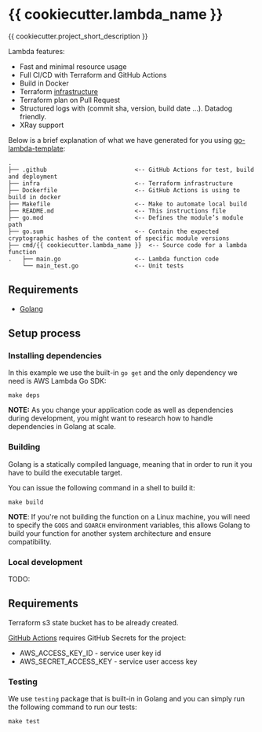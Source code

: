 # {{ cookiecutter.lambda_name }}

{{ cookiecutter.project_short_description }}

Lambda features:

* Fast and minimal resource usage
* Full CI/CD with Terraform and GitHub Actions
* Build in Docker
* Terraform [infrastructure](./infra)
* Terraform plan on Pull Request
* Structured logs with (commit sha, version, build date ...). Datadog friendly.
* XRay support

Below is a brief explanation of what we have generated for you using [go-lambda-template](https://github.com/flow-lab/go-lambda-template):

```shell
.
├── .github                         <-- GitHub Actions for test, build and deployment
├── infra                           <-- Terraform infrastructure
├── Dockerfile                      <-- GitHub Actions is using to build in docker
├── Makefile                        <-- Make to automate local build
├── README.md                       <-- This instructions file
├── go.mod                          <-- Defines the module’s module path
├── go.sum                          <-- Contain the expected cryptographic hashes of the content of specific module versions
├── cmd/{{ cookiecutter.lambda_name }}  <-- Source code for a lambda function
.   ├── main.go                     <-- Lambda function code
    └── main_test.go                <-- Unit tests
```

## Requirements

* [Golang](https://golang.org)

## Setup process

### Installing dependencies

In this example we use the built-in `go get` and the only dependency we need is AWS Lambda Go SDK:

```shell
make deps
```

**NOTE:** As you change your application code as well as dependencies during development, you might want to research how to handle dependencies in Golang at scale.

### Building

Golang is a statically compiled language, meaning that in order to run it you have to build the executable target.

You can issue the following command in a shell to build it:

```shell
make build
```

**NOTE**: If you're not building the function on a Linux machine, you will need to specify the `GOOS` and `GOARCH` environment variables, this allows Golang to build your function for another system architecture and ensure compatibility.

### Local development

TODO: 

## Requirements

Terraform s3 state bucket has to be already created.

[GitHub Actions](./github/workflows/) requires GitHub Secrets for the project:

* AWS_ACCESS_KEY_ID - service user key id
* AWS_SECRET_ACCESS_KEY - service user access key

### Testing

We use `testing` package that is built-in in Golang and you can simply run the following command to run our tests:

```shell
make test
```
